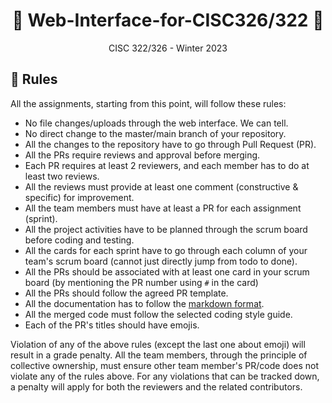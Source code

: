 
<h1 align='center'>🍿  Web-Interface-for-CISC326/322 🍿</h1>

<p align='center'>CISC 322/326  -  Winter 2023</p>

 
## 💺 Rules

All the assignments, starting from this point, will follow these rules:

- No file changes/uploads through the web interface. We can tell.
- No direct change to the master/main branch of your repository. 
- All the changes to the repository have to go through Pull Request (PR).
- All the PRs require reviews and approval before merging. 
- Each PR requires at least 2 reviewers, and each member has to do at least two reviews.
- All the reviews must provide at least one comment (constructive & specific) for improvement. 
- All the team members must have at least a PR for each assignment (sprint).
- All the project activities have to be planned through the scrum board before coding and testing.
- All the cards for each sprint have to go through each column of your team's scrum board (cannot just directly jump from todo to done).
- All the PRs should be associated with at least one card in your scrum board (by mentioning the PR number using `#` in the card)
- All the PRs should follow the agreed PR template.
- All the documentation has to follow the [markdown format](https://guides.github.com/features/mastering-markdown/).
- All the merged code must follow the selected coding style guide. 
- Each of the PR's titles should have emojis. 


Violation of any of the above rules (except the last one about emoji) will result in a grade penalty.
All the team members, through the principle of collective ownership, must ensure other team member's PR/code does not violate any of the rules above.
For any violations that can be tracked down, a penalty will apply for both the reviewers and the related contributors. 

